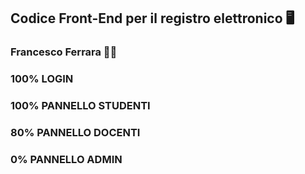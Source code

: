 ## Codice Front-End per il registro elettronico 🖥️
### Francesco Ferrara 🧑‍🎓


### 100% LOGIN

### 100% PANNELLO STUDENTI

### 80% PANNELLO DOCENTI

### 0% PANNELLO ADMIN